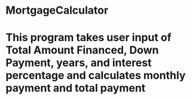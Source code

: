 # MortgageCalculator

# This program takes user input of Total Amount Financed, Down Payment, years, and interest percentage and calculates monthly payment and total payment 
